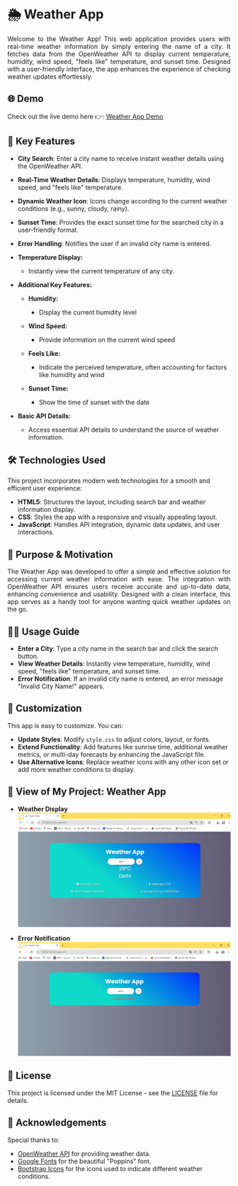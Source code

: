 # 🌦️ Weather App

<p align="justify">Welcome to the Weather App! This web application provides users with real-time weather information by simply entering the name of a city. It fetches data from the OpenWeather API to display current temperature, humidity, wind speed, "feels like" temperature, and sunset time. Designed with a user-friendly interface, the app enhances the experience of checking weather updates effortlessly.</p>

## 🌐 Demo

Check out the live demo here 👉: [Weather App Demo](#) 

## 🔑 Key Features

- **City Search**: Enter a city name to receive instant weather details using the OpenWeather API.
- **Real-Time Weather Details**: Displays temperature, humidity, wind speed, and "feels like" temperature.
- **Dynamic Weather Icon**: Icons change according to the current weather conditions (e.g., sunny, cloudy, rainy).
- **Sunset Time**: Provides the exact sunset time for the searched city in a user-friendly format.
- **Error Handling**: Notifies the user if an invalid city name is entered.

- **Temperature Display:**

  - Instantly view the current temperature of any city.

- **Additional Key Features:**

  - **Humidity:**

    - Display the current humidity level 

  - **Wind Speed:**

    - Provide information on the current wind speed 

  - **Feels Like:**

    - Indicate the perceived temperature, often accounting for factors like humidity and wind 

  - **Sunset Time:**
    - Show the time of sunset with the date 

- **Basic API Details:**
  - Access essential API details to understand the source of weather information.

## 🛠️ Technologies Used

This project incorporates modern web technologies for a smooth and efficient user experience:

- **HTML5**: Structures the layout, including search bar and weather information display.
- **CSS**: Styles the app with a responsive and visually appealing layout.
- **JavaScript**: Handles API integration, dynamic data updates, and user interactions.

## 🎯 Purpose & Motivation

<p align="justify">The Weather App was developed to offer a simple and effective solution for accessing current weather information with ease. The integration with OpenWeather API ensures users receive accurate and up-to-date data, enhancing convenience and usability. Designed with a clean interface, this app serves as a handy tool for anyone wanting quick weather updates on the go.</p>

## 🧑‍💻 Usage Guide

- **Enter a City**: Type a city name in the search bar and click the search button.
- **View Weather Details**: Instantly view temperature, humidity, wind speed, "feels like" temperature, and sunset time.
- **Error Notification**: If an invalid city name is entered, an error message "Invalid City Name!" appears.

## 🎨 Customization

This app is easy to customize. You can:

- **Update Styles**: Modify `style.css` to adjust colors, layout, or fonts.
- **Extend Functionality**: Add features like sunrise time, additional weather metrics, or multi-day forecasts by enhancing the JavaScript file.
- **Use Alternative Icons**: Replace weather icons with any other icon set or add more weather conditions to display.

## 📸 View of My Project: Weather App

- **Weather Display**
  ![Weather Display](./image/weather.png)

- **Error Notification**
  ![Error Notification](./image/error.png)

## 📜 License

This project is licensed under the MIT License - see the [LICENSE](LICENSE) file for details.

## 🙏 Acknowledgements

Special thanks to:

- [OpenWeather API](https://openweathermap.org/) for providing weather data.
- [Google Fonts](https://fonts.google.com/) for the beautiful "Poppins" font.
- [Bootstrap Icons](https://icons.getbootstrap.com/) for the icons used to indicate different weather conditions.